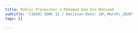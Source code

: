 ```yaml
---
title: Public Prosecutor v Mohamad Dom bin Matsaad
subtitle: "[2020] SGMC 11 / Decision Date: 10\_March\_2020"
tags: []

---
```

